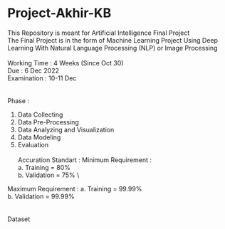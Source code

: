 # Project-Akhir-KB

This Repository is meant for Artificial Intelligence Final Project \
The Final Project is in the form of Machine Learning Project Using Deep Learning With Natural Language Processing (NLP) or Image Processing \
\
Working Time : 4 Weeks (Since Oct 30) \
Due : 6 Dec 2022 \
Examination : 10-11 Dec \
\
\
Phase : 
1. Data Collecting 
2. Data Pre-Processing 
3. Data Analyzing and Visualization 
4. Data Modeling 
5. Evaluation 
\
\
Accuration Standart : 
  Minimum Requirement : \
    a. Training = 80% \
    b. Validation = 75% \

  Maximum Requirement : 
    a. Training = 99.99% \
    b. Validation = 99.99% \
\
\
Dataset
